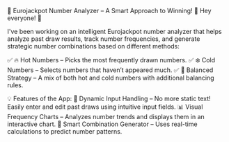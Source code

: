 🎰 Eurojackpot Number Analyzer – A Smart Approach to Winning! 🚀
Hey everyone! 👋

I've been working on an intelligent Eurojackpot number analyzer that helps analyze past draw results, track number frequencies, and generate strategic number combinations based on different methods:

✅ 🔥 Hot Numbers – Picks the most frequently drawn numbers.
✅ ❄️ Cold Numbers – Selects numbers that haven’t appeared much.
✅ 🎯 Balanced Strategy – A mix of both hot and cold numbers with additional balancing rules.

💡 Features of the App:
🔢 Dynamic Input Handling – No more static text! Easily enter and edit past draws using intuitive input fields.
📊 Visual Frequency Charts – Analyzes number trends and displays them in an interactive chart.
🎲 Smart Combination Generator – Uses real-time calculations to predict number patterns.
